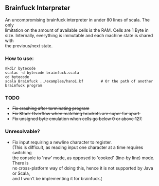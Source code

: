 ## Brainfuck Interpreter

An uncompromising brainfuck interpreter in under 80 lines of scala. The only  
limitation on the amount of available cells is the RAM. Cells are 1 Byte in  
size. Internally, everything is immutable and each machine state is shared with  
the previous/next state.

### How to use:
    mkdir bytecode
    scalac -d bytecode brainfuck.scala 
    cd bytecode
    scala Brainfuck ../examples/hanoi.bf		# Or the path of another brainfuck program

### TODO
* ~~Fix crashing after terminating program~~  
* ~~Fix Stack Overflow when matching brackets are super far apart.~~
* ~~Fix unsigned byte emulation when cells go below 0 or above 127.~~

### Unresolvable?
* Fix input requiring a newline character to register.  
(This is difficult, as reading input one character at a time requires switching  
the console to 'raw' mode, as opposed to 'cooked' (line-by line) mode. There is  
no cross-platform way of doing this, hence it is not supported by Java or Scala,  
and I won't be implementing it for brainfuck.)  
